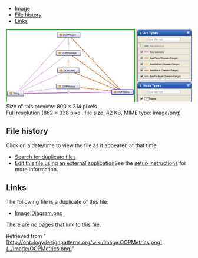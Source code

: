 * [Image](../Image/OOPMetrics.png#file)
* [File history](../Image/OOPMetrics.png#filehistory)
* [Links](../Image/OOPMetrics.png#filelinks)

[![Image:OOPMetrics.png](../images/thumb/a/a2/OOPMetrics.png/800px-OOPMetrics.png)](../images/a/a2/OOPMetrics.png)  
Size of this preview: 800 × 314 pixels  
[Full resolution](../images/a/a2/OOPMetrics.png)‎ (862 × 338 pixel, file size: 42 KB, MIME type: image/png)

## File history

Click on a date/time to view the file as it appeared at that time.



  
* [Search for duplicate files](http://ontologydesignpatterns.org/wiki/Special:FileDuplicateSearch/OOPMetrics.png "Special:FileDuplicateSearch/OOPMetrics.png")
* [Edit this file using an external application](http://ontologydesignpatterns.org/wiki/index.php?title=Image:OOPMetrics.png&action=edit&externaledit=true&mode=file "Image:OOPMetrics.png")See the [setup instructions](http://www.mediawiki.org/wiki/Manual:External_editors "http://www.mediawiki.org/wiki/Manual:External_editors") for more information.

## Links



The following file is a duplicate of this file:


* [Image:Diagram.png](../Image/Diagram.png "Image:Diagram.png")


There are no pages that link to this file.




Retrieved from "[http://ontologydesignpatterns.org/wiki/Image:OOPMetrics.png](../Image/OOPMetrics.png)"